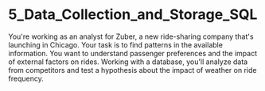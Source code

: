 # 5_Data_Collection_and_Storage_SQL
You're working as an analyst for Zuber, a new ride-sharing company that's launching in Chicago. Your task is to find patterns in the available information. You want to understand passenger preferences and the impact of external factors on rides. Working with a database, you'll analyze data from competitors and test a hypothesis about the impact of weather on ride frequency.
